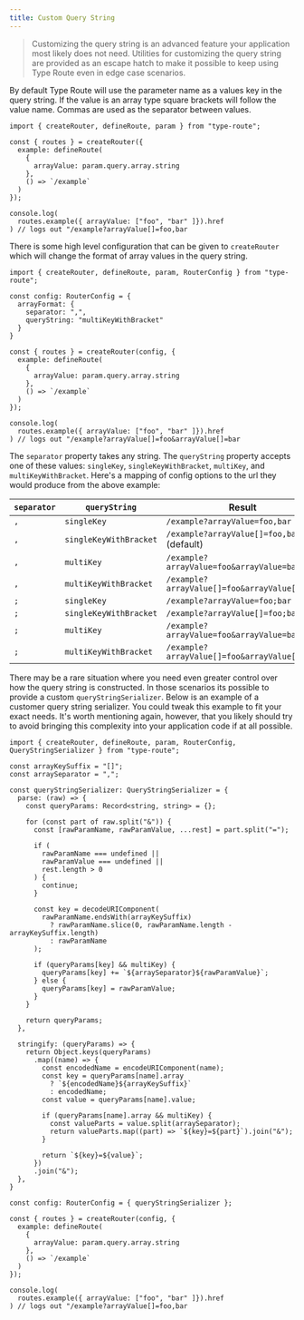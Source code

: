 ```yaml
---
title: Custom Query String
---
```


> Customizing the query string is an advanced feature your application most likely does not need. Utilities for customizing the query string are provided as an escape hatch to make it possible to keep using Type Route even in edge case scenarios.

By default Type Route will use the parameter name as a values key in the query string. If the value is an array type square brackets will follow the value name. Commas are used as the separator between values.

```tsx codesandbox-standard
import { createRouter, defineRoute, param } from "type-route";

const { routes } = createRouter({
  example: defineRoute(
    {
      arrayValue: param.query.array.string
    },
    () => `/example`
  )
});

console.log(
  routes.example({ arrayValue: ["foo", "bar" ]}).href
) // logs out "/example?arrayValue[]=foo,bar
```

There is some high level configuration that can be given to `createRouter` which will change the format of array values in the query string.

```tsx codesandbox-standard
import { createRouter, defineRoute, param, RouterConfig } from "type-route";

const config: RouterConfig = {
  arrayFormat: {
    separator: ",",
    queryString: "multiKeyWithBracket"
  }
}

const { routes } = createRouter(config, {
  example: defineRoute(
    {
      arrayValue: param.query.array.string
    },
    () => `/example`
  )
});

console.log(
  routes.example({ arrayValue: ["foo", "bar" ]}).href
) // logs out "/example?arrayValue[]=foo&arrayValue[]=bar
```

The `separator` property takes any string. The `queryString` property accepts one of these values: `singleKey`, `singleKeyWithBracket`, `multiKey`, and `multiKeyWithBracket`. Here's a mapping of config options to the url they would produce from the above example:

| `separator` | `queryString`          | Result
|-------------|------------------------|---
| `,`         | `singleKey`            | `/example?arrayValue=foo,bar`
| `,`         | `singleKeyWithBracket` | `/example?arrayValue[]=foo,bar` (default)
| `,`         | `multiKey`             | `/example?arrayValue=foo&arrayValue=bar`
| `,`         | `multiKeyWithBracket`  | `/example?arrayValue[]=foo&arrayValue[]=bar`
| `;`         | `singleKey`            | `/example?arrayValue=foo;bar`
| `;`         | `singleKeyWithBracket` | `/example?arrayValue[]=foo;bar`
| `;`         | `multiKey`             | `/example?arrayValue=foo&arrayValue=bar`
| `;`         | `multiKeyWithBracket`  | `/example?arrayValue[]=foo&arrayValue[]=bar`

There may be a rare situation where you need even greater control over how the query string is constructed. In those scenarios its possible to provide a custom `queryStringSerializer`. Below is an example of a customer query string serializer. You could tweak this example to fit your exact needs. It's worth mentioning again, however, that you likely should try to avoid bringing this complexity into your application code if at all possible.

```tsx codesandbox-standard
import { createRouter, defineRoute, param, RouterConfig, QueryStringSerializer } from "type-route";

const arrayKeySuffix = "[]";
const arraySeparator = ",";

const queryStringSerializer: QueryStringSerializer = {
  parse: (raw) => {
    const queryParams: Record<string, string> = {};

    for (const part of raw.split("&")) {
      const [rawParamName, rawParamValue, ...rest] = part.split("=");

      if (
        rawParamName === undefined ||
        rawParamValue === undefined ||
        rest.length > 0
      ) {
        continue;
      }

      const key = decodeURIComponent(
        rawParamName.endsWith(arrayKeySuffix)
          ? rawParamName.slice(0, rawParamName.length - arrayKeySuffix.length)
          : rawParamName
      );

      if (queryParams[key] && multiKey) {
        queryParams[key] += `${arraySeparator}${rawParamValue}`;
      } else {
        queryParams[key] = rawParamValue;
      }
    }

    return queryParams;
  },

  stringify: (queryParams) => {
    return Object.keys(queryParams)
      .map((name) => {
        const encodedName = encodeURIComponent(name);
        const key = queryParams[name].array
          ? `${encodedName}${arrayKeySuffix}`
          : encodedName;
        const value = queryParams[name].value;

        if (queryParams[name].array && multiKey) {
          const valueParts = value.split(arraySeparator);
          return valueParts.map((part) => `${key}=${part}`).join("&");
        }

        return `${key}=${value}`;
      })
      .join("&");
  },
}

const config: RouterConfig = { queryStringSerializer };

const { routes } = createRouter(config, {
  example: defineRoute(
    {
      arrayValue: param.query.array.string
    },
    () => `/example`
  )
});

console.log(
  routes.example({ arrayValue: ["foo", "bar" ]}).href
) // logs out "/example?arrayValue[]=foo,bar
```
